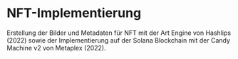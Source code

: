 # NFT-Implementierung
Erstellung der Bilder und Metadaten für NFT mit der Art Engine von Hashlips (2022) sowie der Implementierung  auf der Solana Blockchain mit der Candy Machine v2  von Metaplex (2022).
